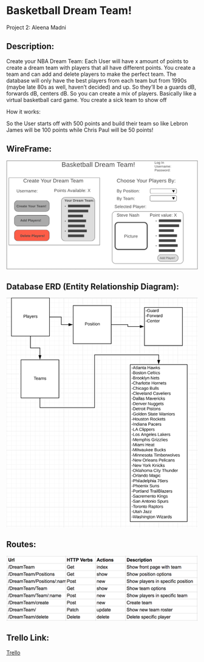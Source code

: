 # Basketball Dream Team!
Project 2: Aleena Madni

## Description:
Create your NBA Dream Team:
Each User will have x amount of points to create a dream team with players that all have different points. You create a team and can add and delete players to make the perfect team. The database will only have the best players from each team but from 1990s (maybe late 80s as well, haven’t decided) and up. So they’ll be a guards dB, forwards dB, centers dB. So you can create a mix of players. Basically like a virtual basketball card game. You create a sick team to show off

How it works:

So the User starts off with 500 points and build their team so like Lebron James will be 100 points while Chris Paul will be 50 points!

## WireFrame:
![img](./Public/Images/BasketballWireFrame.jpg)


## Database ERD (Entity Relationship Diagram):
![img](./Public/Images/ERD.jpg)

## Routes:
![img](./Public/Images/routes.jpg)



## Trello Link:
[Trello](https://trello.com/invite/b/ac88LBZ3/cf36e3b8ac7c49f6be7862f12c538224/basketball-dream-team)
